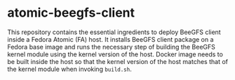 # atomic-beegfs-client

This repository contains the essential ingredients to deploy BeeGFS client inside a Fedora Atomic (FA) host. It installs BeeGFS client package on a Fedora base image and runs the necessary step of building the BeeGFS kernel module using the kernel version of the host. Docker image needs to be built inside the host so that the kernel version of the host matches that of the kernel module when invoking `build.sh`.
